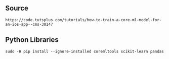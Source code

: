 ## Source
```
https://code.tutsplus.com/tutorials/how-to-train-a-core-ml-model-for-an-ios-app--cms-30147
```


## Python Libraries
```
sudo -H pip install --ignore-installed coremltools scikit-learn pandas
```